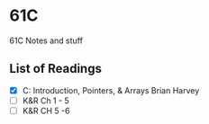 # 61C
61C Notes and stuff 

## List of Readings
- [x] C: Introduction, Pointers, & Arrays Brian Harvey
- [ ] K&R Ch 1 - 5 
- [ ] K&R CH 5 -6